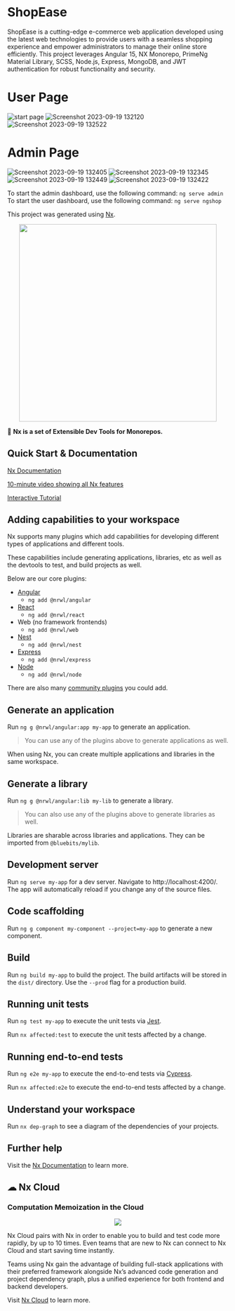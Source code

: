 # ShopEase
ShopEase is a cutting-edge e-commerce web application developed using the latest web technologies to provide users with a seamless shopping experience and empower administrators to manage their online store efficiently. This project leverages Angular 15, NX Monorepo, PrimeNg Material Library, SCSS, Node.js, Express, MongoDB, and JWT authentication for robust functionality and security.

# User Page

![start page](https://github.com/nk0854/ShopEase/assets/72222010/1c5a9d67-ed61-4ae6-8e5d-9a49206807d5)
![Screenshot 2023-09-19 132120](https://github.com/nk0854/ShopEase/assets/72222010/ae1bef8a-3aea-4cd7-b5ef-14880cf7fdb0)
![Screenshot 2023-09-19 132522](https://github.com/nk0854/ShopEase/assets/72222010/7b7256e5-e5bd-400e-ae57-d36b6856ee18)

# Admin Page

![Screenshot 2023-09-19 132405](https://github.com/nk0854/ShopEase/assets/72222010/0b21d823-b1f4-4673-b00b-2a72f8d8c033)
![Screenshot 2023-09-19 132345](https://github.com/nk0854/ShopEase/assets/72222010/e67d1142-bfab-436b-a85c-690c09faf13a)
![Screenshot 2023-09-19 132449](https://github.com/nk0854/ShopEase/assets/72222010/05f5b892-1f50-4097-86dd-1599b42efc98)
![Screenshot 2023-09-19 132422](https://github.com/nk0854/ShopEase/assets/72222010/87a81c90-6ead-4a30-86d4-cf2e0c6e3f32)

To start the admin dashboard, use the following command:
```ng serve admin ```
To start the user dashboard, use the following command:
```ng serve ngshop ```

This project was generated using [Nx](https://nx.dev).

<p align="center"><img src="https://raw.githubusercontent.com/nrwl/nx/master/images/nx-logo.png" width="450"></p>

🔎 **Nx is a set of Extensible Dev Tools for Monorepos.**

## Quick Start & Documentation

[Nx Documentation](https://nx.dev/angular)

[10-minute video showing all Nx features](https://nx.dev/angular/getting-started/what-is-nx)

[Interactive Tutorial](https://nx.dev/angular/tutorial/01-create-application)

## Adding capabilities to your workspace

Nx supports many plugins which add capabilities for developing different types of applications and different tools.

These capabilities include generating applications, libraries, etc as well as the devtools to test, and build projects as well.

Below are our core plugins:

- [Angular](https://angular.io)
  - `ng add @nrwl/angular`
- [React](https://reactjs.org)
  - `ng add @nrwl/react`
- Web (no framework frontends)
  - `ng add @nrwl/web`
- [Nest](https://nestjs.com)
  - `ng add @nrwl/nest`
- [Express](https://expressjs.com)
  - `ng add @nrwl/express`
- [Node](https://nodejs.org)
  - `ng add @nrwl/node`

There are also many [community plugins](https://nx.dev/nx-community) you could add.

## Generate an application

Run `ng g @nrwl/angular:app my-app` to generate an application.

> You can use any of the plugins above to generate applications as well.

When using Nx, you can create multiple applications and libraries in the same workspace.

## Generate a library

Run `ng g @nrwl/angular:lib my-lib` to generate a library.

> You can also use any of the plugins above to generate libraries as well.

Libraries are sharable across libraries and applications. They can be imported from `@bluebits/mylib`.

## Development server

Run `ng serve my-app` for a dev server. Navigate to http://localhost:4200/. The app will automatically reload if you change any of the source files.

## Code scaffolding

Run `ng g component my-component --project=my-app` to generate a new component.

## Build

Run `ng build my-app` to build the project. The build artifacts will be stored in the `dist/` directory. Use the `--prod` flag for a production build.

## Running unit tests

Run `ng test my-app` to execute the unit tests via [Jest](https://jestjs.io).

Run `nx affected:test` to execute the unit tests affected by a change.

## Running end-to-end tests

Run `ng e2e my-app` to execute the end-to-end tests via [Cypress](https://www.cypress.io).

Run `nx affected:e2e` to execute the end-to-end tests affected by a change.

## Understand your workspace

Run `nx dep-graph` to see a diagram of the dependencies of your projects.

## Further help

Visit the [Nx Documentation](https://nx.dev/angular) to learn more.

## ☁ Nx Cloud

### Computation Memoization in the Cloud

<p align="center"><img src="https://raw.githubusercontent.com/nrwl/nx/master/images/nx-cloud-card.png"></p>

Nx Cloud pairs with Nx in order to enable you to build and test code more rapidly, by up to 10 times. Even teams that are new to Nx can connect to Nx Cloud and start saving time instantly.

Teams using Nx gain the advantage of building full-stack applications with their preferred framework alongside Nx’s advanced code generation and project dependency graph, plus a unified experience for both frontend and backend developers.

Visit [Nx Cloud](https://nx.app/) to learn more.
